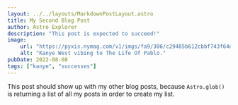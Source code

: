 ```yaml
---
layout: ../../layouts/MarkdownPostLayout.astro
title: My Second Blog Post
author: Astro Explorer
description: "This post is expected to succeed!"
image:
    url: "https://pyxis.nymag.com/v1/imgs/fa9/306/c29485b612cbbf743f64d3dbe667762f61-13-kanye-west-tlop.rsquare.w400.jpg"
    alt: "Kanye West vibing to The Life Of Pablo."
pubDate: 2022-08-08
tags: ["kanye", "successes"]
---
```

This post should show up with my other blog posts, because `Astro.glob()` is returning a list of all my posts in order to create my list.